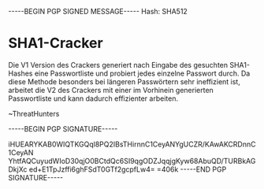 -----BEGIN PGP SIGNED MESSAGE-----
Hash: SHA512

# SHA1-Cracker

Die V1 Version des Crackers generiert nach Eingabe des gesuchten SHA1-Hashes eine Passwortliste und probiert jedes einzelne Passwort durch.
Da diese Methode besonders bei längeren Passwörtern sehr ineffizient ist, arbeitet die V2 des Crackers mit einer im Vorhinein generierten Passwortliste und kann dadurch effizienter arbeiten.

~ThreatHunters

-----BEGIN PGP SIGNATURE-----

iHUEARYKAB0WIQTKGQql8PQ2IBsTHirnnC1CeyANYgUCZR/KAwAKCRDnnC1CeyAN
YhtfAQCuyudWIoD30qjO0BCtdQc6SI9qgODZJqqjgKyw68AbuQD/TURBkAGDkjXc
ed+E1TpJzffi6ghFSdT0GTf2gcpfLw4=
=406k
-----END PGP SIGNATURE-----
